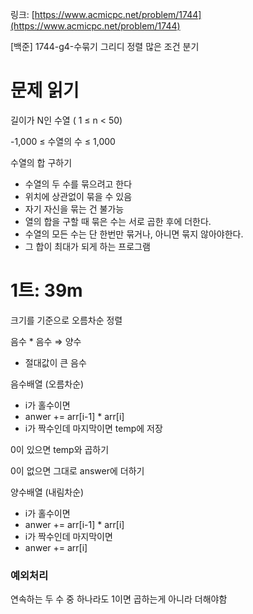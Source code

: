 링크: [https://www.acmicpc.net/problem/1744](https://www.acmicpc.net/problem/1744)

[백준] 1744-g4-수묶기 그리디 정렬 많은 조건 분기

# 문제 읽기

길이가 N인 수열 ( 1 ≤ n < 50)

-1,000 ≤ 수열의 수 ≤ 1,000

수열의 합 구하기

- 수열의 두 수를 묶으려고 한다
- 위치에 상관없이 묶을 수 있음
- 자기 자신을 묶는 건 불가능
- 열의 합을 구할 때 묶은 수는 서로 곱한 후에 더한다.
- 수열의 모든 수는 단 한번만 묶거나, 아니면 묶지 않아야한다.
- 그 합이 최대가 되게 하는 프로그램

# 1트: 39m

크기를 기준으로 오름차순 정렬

음수 \* 음수 ⇒ 양수

- 절대값이 큰 음수

음수배열 (오름차순)

- i가 홀수이면
- anwer += arr[i-1] \* arr[i]
- i가 짝수인데 마지막이면
  temp에 저장

0이 있으면 temp와 곱하기

0이 없으면 그대로 answer에 더하기

양수배열 (내림차순)

- i가 홀수이면
- anwer += arr[i-1] \* arr[i]
- i가 짝수인데 마지막이면
- anwer += arr[i]

### 예외처리

연속하는 두 수 중 하나라도 1이면 곱하는게 아니라 더해야함
